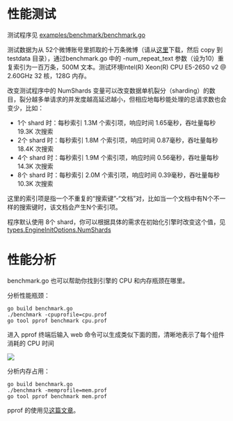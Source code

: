 性能测试
====

测试程序见 [examples/benchmark/benchmark.go](/examples/benchmark/benchmark.go)

测试数据为从 52个微博账号里抓取的十万条微博（请从[这里](https://raw.githubusercontent.com/huichen/wukong/43f20b4c0921cc704cf41fe8653e66a3fcbb7e31/testdata/weibo_data.txt)下载，然后 copy 到 testdata 目录），通过benchmark.go 中的 -num_repeat_text 参数（设为10）重复索引为一百万条，500M 文本。测试环境Intel(R) Xeon(R) CPU E5-2650 v2 @ 2.60GHz 32 核，128G 内存。

改变测试程序中的 NumShards 变量可以改变数据单机裂分（sharding）的数目，裂分越多单请求的并发度越高延迟越小，但相应地每秒能处理的总请求数也会变少，比如：

- 1个 shard 时：每秒索引 1.3M 个索引项，响应时间 1.65毫秒，吞吐量每秒 19.3K 次搜索
- 2个 shard 时：每秒索引 1.8M 个索引项，响应时间 0.87毫秒，吞吐量每秒 18.4K 次搜索
- 4个 shard 时：每秒索引 1.9M 个索引项，响应时间 0.56毫秒，吞吐量每秒 14.3K 次搜索
- 8个 shard 时：每秒索引 2.0M 个索引项，响应时间 0.39毫秒，吞吐量每秒 10.3K 次搜索

这里的索引项是指一个不重复的“搜索键”-“文档”对，比如当一个文档中有N个不一样的搜索键时，该文档会产生N个索引项。

程序默认使用 8个 shard，你可以根据具体的需求在初始化引擎时改变这个值，见[types.EngineInitOptions.NumShards](/types/engine_init_options.go)

# 性能分析

benchmark.go 也可以帮助你找到引擎的 CPU 和内存瓶颈在哪里。

分析性能瓶颈：
```
go build benchmark.go
./benchmark -cpuprofile=cpu.prof
go tool pprof benchmark cpu.prof
```

进入 pprof 终端后输入 web 命令可以生成类似下面的图，清晰地表示了每个组件消耗的 CPU 时间

![](https://raw.github.com/go-ego/riot/master/docs/zh/cpu.png)

分析内存占用：
```
go build benchmark.go
./benchmark -memprofile=mem.prof
go tool pprof benchmark mem.prof
```

pprof 的使用见[这篇文章](http://blog.golang.org/profiling-go-programs)。
